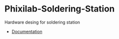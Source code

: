# Phixilab-Soldering-Station

Hardware desing for soldering station

* [Documentation](doc/README.nmd)

